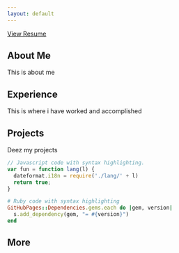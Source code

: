 ```yaml
---
layout: default
---
```


[View Resume](/docs/DECKER_Theodore-Resume7.12.18.pdf)


## About Me

This is about me

## Experience

This is where i have worked and accomplished

## Projects

Deez my projects

```js
// Javascript code with syntax highlighting.
var fun = function lang(l) {
  dateformat.i18n = require('./lang/' + l)
  return true;
}
```

```ruby
# Ruby code with syntax highlighting
GitHubPages::Dependencies.gems.each do |gem, version|
  s.add_dependency(gem, "= #{version}")
end
```

## More
